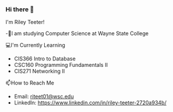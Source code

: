 ### Hi there 👋


I'm Riley Teeter!

-📓I am studying Computer Science at Wayne State College

💻I'm Currently Learning
- CIS366 Intro to Database
- CSC160 Programming Fundamentals II
- CIS271 Networking II

📫How to Reach Me
- Email: riteet01@wsc.edu
- LinkedIn: https://www.linkedin.com/in/riley-teeter-2720a934b/


<!--


Here are some ideas to get you started:

- 🔭 I’m currently working on ...
- 🌱 I’m currently learning ...
- 👯 I’m looking to collaborate on ...
- 🤔 I’m looking for help with ...
- 💬 Ask me about ...
- 📫 How to reach me: ...
- 😄 Pronouns: ...
- ⚡ Fun fact: ...
-->

